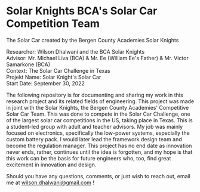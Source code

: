 # Solar Knights BCA's Solar Car Competition Team
The Solar Car created by the Bergen County Academies Solar Knights

Researcher: Wilson Dhalwani and the BCA Solar Knights <br />
Advisor: Mr. Michael Liva (BCA) & Mr. Ee (William Ee's Father) & Mr. Victor Samarkone (BCA) <br />
Context: The Solar Car Challenge in Texas <br />
Projekt Name: Solar Knight's Solar Car <br />
Start Date: September 30, 2022 <br />

The following repository is for documenting and sharing my work in this research project and its related fields of engineering. This project was made in joint with the Solar Knights, the Bergen County Academies' Competitive Solar Car Team. This was done to compete in the Solar Car Challenge, one of the largest solar car competitions in the US, taking place in Texas. This is a student-led group with adult and teacher advisors. My job was mainly focused on electronics, specifically the low-power systems, especially the custom battery pack. I would later lead the framework design team and become the regulation manager. This project has no end date as innovation never ends, rather, continues until the idea is forgotten, and my hope is that this work can be the basis for future engineers who, too, find great excitement in innovation and design. <br />

Should you have any questions, comments, or just wish to reach out, email me at wilson.dhalwani@gmail.com !
